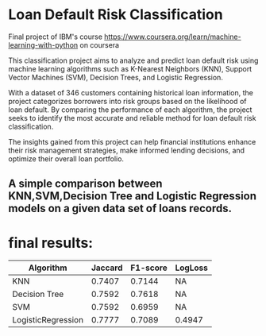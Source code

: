 # Loan Default Risk Classification

Final project of IBM's course https://www.coursera.org/learn/machine-learning-with-python on coursera

This classification project aims to analyze and predict loan default risk using machine learning algorithms such as K-Nearest Neighbors (KNN), Support Vector Machines (SVM), Decision Trees, and Logistic Regression. 

With a dataset of 346 customers containing historical loan information, the project categorizes borrowers into risk groups based on the likelihood of loan default. By comparing the performance of each algorithm, the project seeks to identify the most accurate and reliable method for loan default risk classification. 

The insights gained from this project can help financial institutions enhance their risk management strategies, make informed lending decisions, and optimize their overall loan portfolio.

## A simple comparison between KNN,SVM,Decision Tree and Logistic Regression models on a given data set of loans records.

# final results:


| Algorithm          | Jaccard | F1-score | LogLoss |
|--------------------|---------|----------|---------|
| KNN                | 0.7407  | 0.7144   | NA      |
| Decision Tree      | 0.7592  | 0.7618   | NA      |
| SVM                | 0.7592  | 0.6959   | NA      |
| LogisticRegression | 0.7777  | 0.7089   | 0.4947  |
